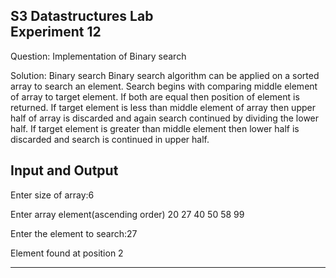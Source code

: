 **S3 Datastructures Lab\
Experiment 12**
-----------------------------------------------------------------

Question:
Implementation of Binary search

Solution:
Binary search
Binary search algorithm can be applied on a sorted array to search an element. Search begins with comparing middle element of array to target element. If both are equal then position of element is returned. If target element is less than middle element of array then upper half of array is discarded and again search continued by dividing the lower half. If target element is greater than middle element then lower half is discarded and search is continued in upper half.


Input and Output
----------------
Enter size of array:6

Enter array element(ascending order)
20 27 40 50 58 99

Enter the element to search:27

Element found at position 2

--------------------------------------------------------------------

